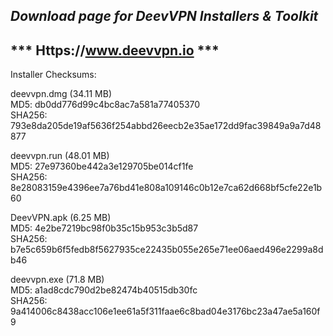 *Download page for DeevVPN Installers & Toolkit*<br>
--------------------------
*** Https://www.deevvpn.io ***
--------------------------

Installer Checksums:

deevvpn.dmg (34.11 MB)<br>
MD5: db0dd776d99c4bc8ac7a581a77405370<br>
SHA256: 793e8da205de19af5636f254abbd26eecb2e35ae172dd9fac39849a9a7d48877

deevvpn.run (48.01 MB)<br>
MD5: 27e97360be442a3e129705be014cf1fe<br>
SHA256: 8e28083159e4396ee7a76bd41e808a109146c0b12e7ca62d668bf5cfe22e1b60

DeevVPN.apk (6.25 MB)<br>
MD5: 4e2be7219bc98f0b35c15b953c3b5d87<br>
SHA256: b7e5c659b6f5fedb8f5627935ce22435b055e265e71ee06aed496e2299a8db46

deevvpn.exe (71.8 MB)<br>
MD5: a1ad8cdc790d2be82474b40515db30fc<br>
SHA256: 9a414006c8438acc106e1ee61a5f311faae6c8bad04e3176bc23a47ae5a160f9<br>



